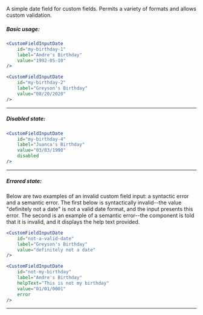 A simple date field for custom fields. Permits a variety of formats and allows custom validation.

##### Basic usage:

```jsx
<CustomFieldInputDate
    id="my-birthday-1"
    label="Andre's Birthday" 
    value="1992-05-10"
/>

<CustomFieldInputDate
    id="my-birthday-2"
    label="Greyson's Birthday"
    value="08/20/2020"
/>
```
----

##### Disabled state:

```jsx
<CustomFieldInputDate
    id="my-birthday-4"
    label="Juanca's Birthday"
    value="03/03/1990" 
    disabled
/>
```
----

##### Errored state:

Below are two examples of an invalid custom field input: a syntactic error and a semantic error. The first below is
syntactically invalid--the value "definitely not a date" is not a valid date format, and the input presents this
error. The second is an example of a semantic error--the component is told that it is invalid, and it displays the help
text provided.

```jsx
<CustomFieldInputDate
    id="not-a-valid-date"
    label="Greyson's Birthday"
    value="definitely not a date"
/>

<CustomFieldInputDate
    id="not-my-birthday"
    label="Andre's Birthday" 
    helpText="This is not my birthday"
    value="01/01/0001"
    error
/>
```
----
